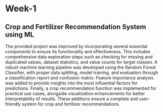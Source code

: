 # Week-1
## Crop and Fertilizer Recommendation System using ML

The provided project was improved by incorporating several essential components to ensure its functionality and effectiveness. This includes comprehensive data exploration steps such as checking for missing and duplicated values, dataset statistics, and value counts for target classes. A robust machine learning pipeline was developed using the Random Forest Classifier, with proper data splitting, model training, and evaluation through a classification report and confusion matrix. Feature importance analysis was added to provide insights into the most influential factors for predictions. Finally, a crop recommendation function was implemented for practical use cases, alongside visualization enhancements for better interpretability of results. These additions ensure a complete and user-friendly system for crop and fertilizer recommendations.

